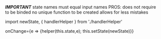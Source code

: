 ***IMPORTANT***
state names must equal input names
PROS:
    does not require to be binded
    no unique function to be created 
    allows for less mistakes 

import newState, { handlerHelper } from './handlerHelper'

onChange={e => {helper(this.state,e); this.setState(newState)}}